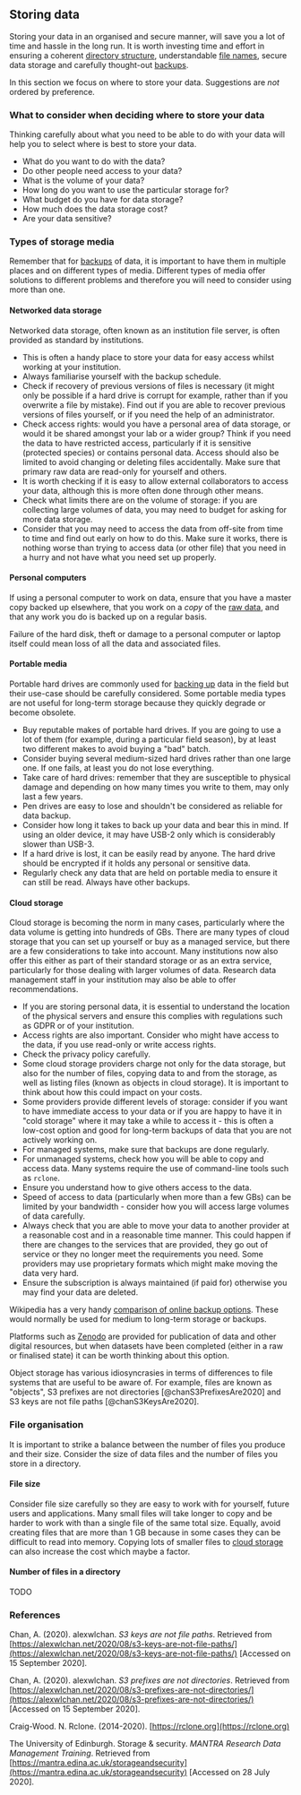 
## Storing data

Storing your data in an organised and secure manner, will save you a lot of time and hassle in the long run. It is worth investing time and effort in ensuring a coherent [directory structure](#directory-structure), understandable [file names](#file-naming), secure data storage and carefully thought-out [backups](#data-backup).

In this section we focus on where to store your data. Suggestions are *not* ordered by preference.

### What to consider when deciding where to store your data

Thinking carefully about what you need to be able to do with your data will help you to select where is best to store your data.

* What do you want to do with the data? 
* Do other people need access to your data?
* What is the volume of your data?
* How long do you want to use the particular storage for?
* What budget do you have for data storage? 
* How much does the data storage cost?
* Are your data sensitive?

### Types of storage media

Remember that for [backups](#data-backup) of data, it is important to have them in multiple places and on different types of media. Different types of media offer solutions to different problems and therefore you will need to consider using more than one. 

#### Networked data storage

Networked data storage, often known as an institution file server, is often provided as standard by institutions. 

* This is often a handy place to store your data for easy access whilst working at your institution.
* Always familiarise yourself with the backup schedule. 
* Check if recovery of previous versions of files is necessary (it might only be possible if a hard drive is corrupt for example, rather than if you overwrite a file by mistake). Find out if you are able to recover previous versions of files yourself, or if you need the help of an administrator.
* Check access rights: would you have a personal area of data storage, or would it be shared amongst your lab or a wider group? Think if you need the data to have restricted access, particularly if it is sensitive (protected species) or contains personal data. Access should also be limited to avoid changing or deleting files accidentally. Make sure that primary raw data are read-only for yourself and others.
* It is worth checking if it is easy to allow external collaborators to access your data, although this is more often done through other means. 
* Check what limits there are on the volume of storage: if you are collecting large volumes of data, you may need to budget for asking for more data storage. 
* Consider that you may need to access the data from off-site from time to time and find out early on how to do this. Make sure it works, there is nothing worse than trying to access data (or other file) that you need in a hurry and not have what you need set up properly.

#### Personal computers

If using a personal computer to work on data, ensure that you have a master copy backed up elsewhere, that you work on a *copy* of the [raw data](#working-on-your-data), and that any work you do is backed up on a regular basis.

Failure of the hard disk, theft or damage to a personal computer or laptop itself could mean loss of all the data and associated files.  

#### Portable media

Portable hard drives are commonly used for [backing up](#data-backup) data in the field but their use-case should be carefully considered. Some portable media types are not useful for long-term storage because they quickly degrade or become obsolete. 

* Buy reputable makes of portable hard drives. If you are going to use a lot of them (for example, during a particular field season), by at least two different makes to avoid buying a "bad" batch. 
* Consider buying several medium-sized hard drives rather than one large one. If one fails, at least you do not lose everything.
* Take care of hard drives: remember that they are susceptible to physical damage and depending on how many times you write to them, may only last a few years.
* Pen drives are easy to lose and shouldn't be considered as reliable for data backup. 
* Consider how long it takes to back up your data and bear this in mind. If using an older device, it may have USB-2 only which is considerably slower than USB-3.
* If a hard drive is lost, it can be easily read by anyone. The hard drive should be encrypted if it holds any personal or sensitive data.
* Regularly check any data that are held on portable media to ensure it can still be read. Always have other backups. 

#### Cloud storage

Cloud storage is becoming the norm in many cases, particularly where the data volume is getting into hundreds of GBs. There are many types of cloud storage that you can set up yourself or buy as a managed service, but there are a few considerations to take into account. Many institutions now also offer this either as part of their standard storage or as an extra service, particularly for those dealing with larger volumes of data. Research data management staff in your institution may also be able to offer recommendations.

* If you are storing personal data, it is essential to understand the location of the physical servers and ensure this complies with regulations such as GDPR or of your institution.
* Access rights are also important. Consider who might have access to the data, if you use read-only or write access rights.
* Check the privacy policy carefully. 
* Some cloud storage providers charge not only for the data storage, but also for the number of files, copying data to and from the storage, as well as listing files (known as objects in cloud storage). It is important to think about how this could impact on your costs.
* Some providers provide different levels of storage: consider if you want to have immediate access to your data or if you are happy to have it in "cold storage" where it may take a while to access it - this is often a low-cost option and good for long-term backups of data that you are not actively working on.
* For managed systems, make sure that backups are done regularly.
* For unmanaged systems, check how you will be able to copy and access data. Many systems require the use of command-line tools such as ``rclone``. 
* Ensure you understand how to give others access to the data.
* Speed of access to data (particularly when more than a few GBs) can be limited by your bandwidth - consider how you will access large volumes of data carefully.
* Always check that you are able to move your data to another provider at a reasonable cost and in a reasonable time manner. This could happen if there are changes to the services that are provided, they go out of service or they no longer meet the requirements you need. Some providers may use proprietary formats which might make moving the data very hard.
* Ensure the subscription is always maintained (if paid for) otherwise you may find your data are deleted.  

Wikipedia has a very handy [comparison of online backup options](https://en.wikipedia.org/wiki/Comparison_of_online_backup_services). These would normally be used for medium to long-term storage or backups.

Platforms such as [Zenodo](https://zenodo.org) are provided for publication of data and other digital resources, but when datasets have been completed (either in a raw or finalised state) it can be worth thinking about this option.

Object storage has various idiosyncrasies in terms of differences to file systems that are useful to be aware of. For example, files are known as "objects", S3 prefixes are not directories [@chanS3PrefixesAre2020] and S3 keys are not file paths [@chanS3KeysAre2020].

### File organisation

It is important to strike a balance between the number of files you produce and their size. Consider the size of data files and the number of files you store in a directory. 

#### File size

Consider file size carefully so they are easy to work with for yourself, future users and applications. Many small files will take longer to copy and be harder to work with than a single file of the same total size.  Equally, avoid creating files that are more than 1 GB because in some cases they can be difficult to read into memory. Copying lots of smaller files to [cloud storage](#cloud-storage) can also increase the cost which maybe a factor.

#### Number of files in a directory

TODO  

### References
 
Chan, A. (2020). alexwlchan. *S3 keys are not file paths*. Retrieved from [https://alexwlchan.net/2020/08/s3-keys-are-not-file-paths/](https://alexwlchan.net/2020/08/s3-keys-are-not-file-paths/) [Accessed on 15 September 2020].
 
Chan, A. (2020). alexwlchan. *S3 prefixes are not directories*. Retrieved from [https://alexwlchan.net/2020/08/s3-prefixes-are-not-directories/](https://alexwlchan.net/2020/08/s3-prefixes-are-not-directories/) [Accessed on 15 September 2020]. 

Craig-Wood. N. Rclone. (2014-2020). [https://rclone.org](https://rclone.org)

The University of Edinburgh. Storage & security. *MANTRA Research Data Management Training*. Retrieved from [https://mantra.edina.ac.uk/storageandsecurity](https://mantra.edina.ac.uk/storageandsecurity) [Accessed on 28 July 2020].